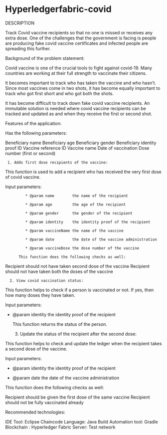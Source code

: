 ﻿
# Hyperledgerfabric-covid

DESCRIPTION

Track Covid vaccine recipients so that no one is missed or receives any extra dose. One of the challenges that the government is facing is people are producing fake covid vaccine certificates and infected people are spreading this further.

 

Background of the problem statement:

Covid vaccine is one of the crucial tools to fight against covid-19. Many countries are working at their full strength to vaccinate their citizens.

It becomes important to track who has taken the vaccine and who hasn’t. Since most vaccines come in two shots, it has become equally important to track who got first short and who got both the shots.

It has become difficult to track down fake covid vaccine recipients. An immutable solution is needed where covid vaccine recipients can be tracked and updated as and when they receive the first or second shot.

 

Features of the application:

Has the following parameters:

Beneficiary name
Beneficiary age
Beneficiary gender
Beneficiary identity proof ID
Vaccine reference ID
Vaccine name
Date of vaccination
Dose number (first or second)
 

     1. Adds first dose recipients of the vaccine:

This function is used to add a recipient who has received the very first dose of covid vaccine.

Input parameters:

             * @param name        the name of the recipient

             * @param age         the age of the recipient

             * @param gender      the gender of the recipient

             * @param identity    the identity proof of the recipient

             * @param vaccineName the name of the vaccine

             * @param date        the date of the vaccine administration

             * @param vaccineDose the dose number of the vaccine   

          This function does the following checks as well:

Recipient should not have taken second dose of the vaccine
Recipient should not have taken both the doses of the vaccine
 

      2. View covid vaccination status:

This function helps to check if a person is vaccinated or not. If yes, then how many doses they have taken.

Input parameters:

* @param identity    the identity proof of the recipient

     This function returns the status of the person.

 

     3. Update the status of the recipient after the second dose:

This function helps to check and update the ledger when the recipient takes a second dose of the vaccine.

Input parameters:

* @param identity    the identity proof of the recipient

* @param date        the date of the vaccine administration

This function does the following checks as well:

Recipient should be given the first dose of the same vaccine
Recipient should not be fully vaccinated already
 

Recommended technologies:

IDE Tool: Eclipse
Chaincode Language: Java
Build Automation tool: Gradle
Blockchain : Hyperledger Fabric
Server: Test network
